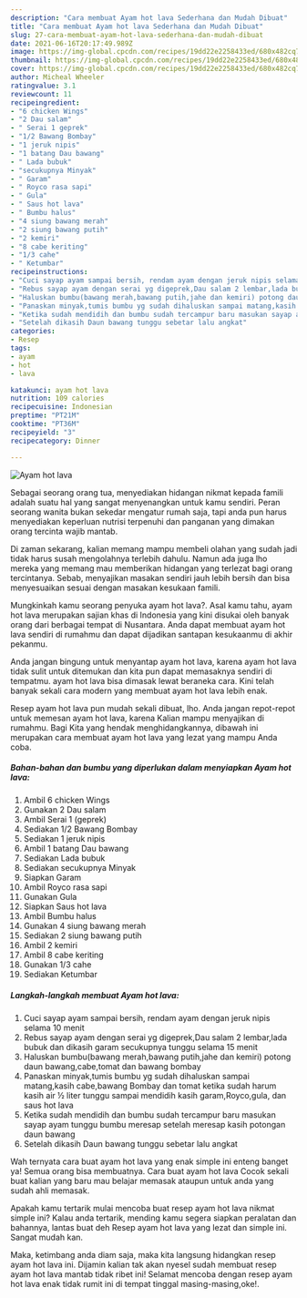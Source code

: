 ```yaml
---
description: "Cara membuat Ayam hot lava Sederhana dan Mudah Dibuat"
title: "Cara membuat Ayam hot lava Sederhana dan Mudah Dibuat"
slug: 27-cara-membuat-ayam-hot-lava-sederhana-dan-mudah-dibuat
date: 2021-06-16T20:17:49.989Z
image: https://img-global.cpcdn.com/recipes/19dd22e2258433ed/680x482cq70/ayam-hot-lava-foto-resep-utama.jpg
thumbnail: https://img-global.cpcdn.com/recipes/19dd22e2258433ed/680x482cq70/ayam-hot-lava-foto-resep-utama.jpg
cover: https://img-global.cpcdn.com/recipes/19dd22e2258433ed/680x482cq70/ayam-hot-lava-foto-resep-utama.jpg
author: Micheal Wheeler
ratingvalue: 3.1
reviewcount: 11
recipeingredient:
- "6 chicken Wings"
- "2 Dau salam"
- " Serai 1 geprek"
- "1/2 Bawang Bombay"
- "1 jeruk nipis"
- "1 batang Dau bawang"
- " Lada bubuk"
- "secukupnya Minyak"
- " Garam"
- " Royco rasa sapi"
- " Gula"
- " Saus hot lava"
- " Bumbu halus"
- "4 siung bawang merah"
- "2 siung bawang putih"
- "2 kemiri"
- "8 cabe keriting"
- "1/3 cahe"
- " Ketumbar"
recipeinstructions:
- "Cuci sayap ayam sampai bersih, rendam ayam dengan jeruk nipis selama 10 menit"
- "Rebus sayap ayam dengan serai yg digeprek,Dau salam 2 lembar,lada bubuk dan dikasih garam secukupnya tunggu selama 15 menit"
- "Haluskan bumbu(bawang merah,bawang putih,jahe dan kemiri) potong daun bawang,cabe,tomat dan bawang bombay"
- "Panaskan minyak,tumis bumbu yg sudah dihaluskan sampai matang,kasih cabe,bawang Bombay dan tomat ketika sudah harum kasih air ½ liter tunggu sampai mendidih kasih garam,Royco,gula, dan saus hot lava"
- "Ketika sudah mendidih dan bumbu sudah tercampur baru masukan sayap ayam tunggu bumbu meresap setelah meresap kasih potongan daun bawang"
- "Setelah dikasih Daun bawang tunggu sebetar lalu angkat"
categories:
- Resep
tags:
- ayam
- hot
- lava

katakunci: ayam hot lava 
nutrition: 109 calories
recipecuisine: Indonesian
preptime: "PT21M"
cooktime: "PT36M"
recipeyield: "3"
recipecategory: Dinner

---
```



![Ayam hot lava](https://img-global.cpcdn.com/recipes/19dd22e2258433ed/680x482cq70/ayam-hot-lava-foto-resep-utama.jpg)

Sebagai seorang orang tua, menyediakan hidangan nikmat kepada famili adalah suatu hal yang sangat menyenangkan untuk kamu sendiri. Peran seorang  wanita bukan sekedar mengatur rumah saja, tapi anda pun harus menyediakan keperluan nutrisi terpenuhi dan panganan yang dimakan orang tercinta wajib mantab.

Di zaman  sekarang, kalian memang mampu membeli olahan yang sudah jadi tidak harus susah mengolahnya terlebih dahulu. Namun ada juga lho mereka yang memang mau memberikan hidangan yang terlezat bagi orang tercintanya. Sebab, menyajikan masakan sendiri jauh lebih bersih dan bisa menyesuaikan sesuai dengan masakan kesukaan famili. 



Mungkinkah kamu seorang penyuka ayam hot lava?. Asal kamu tahu, ayam hot lava merupakan sajian khas di Indonesia yang kini disukai oleh banyak orang dari berbagai tempat di Nusantara. Anda dapat membuat ayam hot lava sendiri di rumahmu dan dapat dijadikan santapan kesukaanmu di akhir pekanmu.

Anda jangan bingung untuk menyantap ayam hot lava, karena ayam hot lava tidak sulit untuk ditemukan dan kita pun dapat memasaknya sendiri di tempatmu. ayam hot lava bisa dimasak lewat beraneka cara. Kini telah banyak sekali cara modern yang membuat ayam hot lava lebih enak.

Resep ayam hot lava pun mudah sekali dibuat, lho. Anda jangan repot-repot untuk memesan ayam hot lava, karena Kalian mampu menyajikan di rumahmu. Bagi Kita yang hendak menghidangkannya, dibawah ini merupakan cara membuat ayam hot lava yang lezat yang mampu Anda coba.

<!--inarticleads1-->

##### Bahan-bahan dan bumbu yang diperlukan dalam menyiapkan Ayam hot lava:

1. Ambil 6 chicken Wings
1. Gunakan 2 Dau salam
1. Ambil  Serai 1 (geprek)
1. Sediakan 1/2 Bawang Bombay
1. Sediakan 1 jeruk nipis
1. Ambil 1 batang Dau bawang
1. Sediakan  Lada bubuk
1. Sediakan secukupnya Minyak
1. Siapkan  Garam
1. Ambil  Royco rasa sapi
1. Gunakan  Gula
1. Siapkan  Saus hot lava
1. Ambil  Bumbu halus
1. Gunakan 4 siung bawang merah
1. Sediakan 2 siung bawang putih
1. Ambil 2 kemiri
1. Ambil 8 cabe keriting
1. Gunakan 1/3 cahe
1. Sediakan  Ketumbar




<!--inarticleads2-->

##### Langkah-langkah membuat Ayam hot lava:

1. Cuci sayap ayam sampai bersih, rendam ayam dengan jeruk nipis selama 10 menit
1. Rebus sayap ayam dengan serai yg digeprek,Dau salam 2 lembar,lada bubuk dan dikasih garam secukupnya tunggu selama 15 menit
1. Haluskan bumbu(bawang merah,bawang putih,jahe dan kemiri) potong daun bawang,cabe,tomat dan bawang bombay
1. Panaskan minyak,tumis bumbu yg sudah dihaluskan sampai matang,kasih cabe,bawang Bombay dan tomat ketika sudah harum kasih air ½ liter tunggu sampai mendidih kasih garam,Royco,gula, dan saus hot lava
1. Ketika sudah mendidih dan bumbu sudah tercampur baru masukan sayap ayam tunggu bumbu meresap setelah meresap kasih potongan daun bawang
1. Setelah dikasih Daun bawang tunggu sebetar lalu angkat




Wah ternyata cara buat ayam hot lava yang enak simple ini enteng banget ya! Semua orang bisa membuatnya. Cara buat ayam hot lava Cocok sekali buat kalian yang baru mau belajar memasak ataupun untuk anda yang sudah ahli memasak.

Apakah kamu tertarik mulai mencoba buat resep ayam hot lava nikmat simple ini? Kalau anda tertarik, mending kamu segera siapkan peralatan dan bahannya, lantas buat deh Resep ayam hot lava yang lezat dan simple ini. Sangat mudah kan. 

Maka, ketimbang anda diam saja, maka kita langsung hidangkan resep ayam hot lava ini. Dijamin kalian tak akan nyesel sudah membuat resep ayam hot lava mantab tidak ribet ini! Selamat mencoba dengan resep ayam hot lava enak tidak rumit ini di tempat tinggal masing-masing,oke!.

